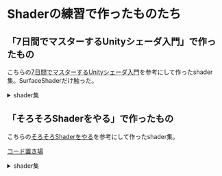 # Shaderの練習で作ったものたち
## 「7日間でマスターするUnityシェーダ入門」で作ったもの
こちらの[7日間でマスターするUnityシェーダ入門](https://nn-hokuson.hatenablog.com/entry/2018/02/15/140037)を参考にして作ったshader集。SurfaceShaderだけ触った。
<!-- GIF format is <img width="300" src=".gif"> -->
<details>
<summary>shader集</summary>
  
- 透明なShader
- <img width="300" src="https://media.giphy.com/media/v1.Y2lkPTc5MGI3NjExMXJhbGt0cnM4d3NmZG5kMW02Y2Zjc3dheGdseGI1amVqZTZoYnBjeiZlcD12MV9pbnRlcm5hbF9naWZfYnlfaWQmY3Q9Zw/MFkkA2A3mesC1XNnsl/giphy.gif">
- 氷のようなShader
- <img width="300" src="https://media.giphy.com/media/v1.Y2lkPTc5MGI3NjExcnBic2tmMHkwOTJpbXdjbmcxMTczNnl5aWowd2J1amYxaWR3dGljaCZlcD12MV9pbnRlcm5hbF9naWZfYnlfaWQmY3Q9Zw/Ya3bWwaJ84EVQ3c0Kl/giphy.gif">
- リムライティング
- <img width="300" src="https://media.giphy.com/media/v1.Y2lkPTc5MGI3NjExbnExMDhmeHBlYm03eXNuMmd0OG80ZXVzOWRhOTQ2dGxidjQ4ejZmZSZlcD12MV9pbnRlcm5hbF9naWZfYnlfaWQmY3Q9Zw/d8Aa8wz6QAyNMGSPsb/giphy.gif">
- テクスチャマッピング
- ステンドグラスのようなShader
- <img width="300" src="https://media.giphy.com/media/v1.Y2lkPTc5MGI3NjExb2VhZTd2aDczZWdnZ2k2Z25raGU1MmVzNnYxN2V0amRkMmVkaTd6ciZlcD12MV9pbnRlcm5hbF9naWZfYnlfaWQmY3Q9Zw/yuOJqCHoT2maPlB352/giphy.gif">
- UVスクロール
- <img width="300" src="https://media.giphy.com/media/v1.Y2lkPTc5MGI3NjExNzYwajVpZmN4dHdzNXV5cHMxZHprYjk0cWswMTVraHdxdzRkdmZ5ZyZlcD12MV9pbnRlcm5hbF9naWZfYnlfaWQmY3Q9Zw/FSyrnEuB0ZvhoM3ylc/giphy.gif">
- テクスチャブレンド
- 円
- <img width="300" src="https://media.giphy.com/media/v1.Y2lkPTc5MGI3NjExYXMyN3RxcncyZHR0OTVpdXhzOTJrajJmc2tvc2M2dW9mNXoybnpndSZlcD12MV9pbnRlcm5hbF9naWZfYnlfaWQmY3Q9Zw/GOsdtMpgTVhyWl1STI/giphy.gif">
- ノイズ
- <img width="300" alt="スクリーンショット 2023-06-20 2 35 29" src="https://github.com/UetaKento/Prac_Shader_v202306/assets/69253001/d48e0788-a053-4bf8-99be-966d77175507">
- カリング
- <img width="300" src="https://media.giphy.com/media/rUhkc9Hsy2jSnJUKgc/giphy.gif">
- トゥーンShader
- 波のようなShader
- <img width="300" src="https://media.giphy.com/media/v1.Y2lkPTc5MGI3NjExZ3F3ejJseXY3bmd5NGs1d2dsaTdpeWoybDVkOHlhamltZHZrMDJyciZlcD12MV9pbnRlcm5hbF9naWZfYnlfaWQmY3Q9Zw/IPGU0LKNco1c9fVhZe/giphy.gif">
- DisolveShader
- <img width="300" src="https://media.giphy.com/media/v1.Y2lkPTc5MGI3NjExY2JsNGV1a3hxODVnamtzbW5qcWtma3BpdnFwbTcxamR1ODV4dTVrZiZlcD12MV9pbnRlcm5hbF9naWZfYnlfaWQmY3Q9Zw/oLa4jdU07iL2NXyBzI/giphy.gif">
- 雪が積もったようなShader
- <img width="300" alt="スクリーンショット 2023-07-11 18 38 13" src="https://github.com/UetaKento/Prac_Shader_v202306/assets/69253001/3d213b16-0874-4eb5-9d21-fc7d4a0cd378">
- くり抜き
- 点群表示
- <img width="300" src="https://media.giphy.com/media/v1.Y2lkPTc5MGI3NjExaWgzajFzNGU0cmxpNWpleGp4MnRycmhmczJnYWhldmZycDlqOTFwYyZlcD12MV9pbnRlcm5hbF9naWZfYnlfaWQmY3Q9Zw/Huz91r87bN4SRI5lvb/giphy.gif">
- スパイクノイズ
- <img width="300" src="https://media.giphy.com/media/v1.Y2lkPTc5MGI3NjExZjY4dGdsenAwbGtpbW8xYmI3d3Q2enVsYXF5amdzNTVkdWlzaWpjbyZlcD12MV9pbnRlcm5hbF9naWZfYnlfaWQmY3Q9Zw/Aet21lUtbolep6fcgI/giphy.gif">
</details>

## 「そろそろShaderをやる」で作ったもの
こちらの[そろそろShaderをやる](https://zenn.dev/kento_o)を参考にして作ったshader集。

[コード置き場](https://github.com/UetaKento/Prac_Shader_v202306/tree/main/Assets/KENTO3_shader/Shaders)
<!-- GIF format is <img width="300" src=".gif"> -->
<details>
<summary>shader集</summary>

- VertexShaderによる大きさ変更
- <img width="300" src="https://media.giphy.com/media/v1.Y2lkPTc5MGI3NjExaXlxNmxpMXQwZTQ3a21mdm02YjgzdHlzN2NjOHlxMm02aGpkZ2YxayZlcD12MV9pbnRlcm5hbF9naWZfYnlfaWQmY3Q9Zw/bIsatPst2okMcT4Wr8/giphy.gif">
- メッシュ生成とラスタライズ
- <img width="300" src="https://media.giphy.com/media/v1.Y2lkPTc5MGI3NjExN2NoeXZqeWxiZTR1a2N4ZjlpMTdqd3NuYjdmOXFwbzc2c29yYXpjbyZlcD12MV9pbnRlcm5hbF9naWZfYnlfaWQmY3Q9Zw/zOHXDj4lkQTz5iNt85/giphy.gif">
- 透明なShader
- <img width="300" alt="スクリーンショット 2023-07-16 22 37 58" src="https://github.com/UetaKento/Prac_Shader_v202306/assets/69253001/78aa5b49-04e7-48cc-a8f7-3595f6b918fb">
- テクスチャの回転
- <img width="300" src="https://media.giphy.com/media/v1.Y2lkPTc5MGI3NjExYjV3NDdyenI2d2t3ampobDRkZHc3ZHIwN2toNHczZm01cTFkeWRjbSZlcD12MV9pbnRlcm5hbF9naWZfYnlfaWQmY3Q9Zw/WlbRnOCxBQfzpTP7Ve/giphy.gif">
- テクスチャの一部を表示
- <img width="300" alt="スクリーンショット 2023-07-16 22 39 39" src="https://github.com/UetaKento/Prac_Shader_v202306/assets/69253001/f9699a4b-84fd-4a31-b3e6-5f7e4ff262c5">
- Maskを使ったテクスチャの表示
- <img width="300" alt="スクリーンショット 2023-07-16 22 40 26" src="https://github.com/UetaKento/Prac_Shader_v202306/assets/69253001/1fe56452-5efc-491e-8ba1-27c2e98f98e6">
- 画像をグレイスケール変換してからのMaskを使ったテクスチャの表示
- <img width="300" alt="スクリーンショット 2023-07-16 22 41 08" src="https://github.com/UetaKento/Prac_Shader_v202306/assets/69253001/0493c787-02ba-4b38-a96a-0f7a512dff13">
- ぐるぐる回る表現
- <img width="300" src="https://media.giphy.com/media/v1.Y2lkPTc5MGI3NjExbGtmaWQ4d211cXlwYXh4Mm12YnR1N3cyaGV0ejJmMHhjeGJ5NHZ0MyZlcD12MV9pbnRlcm5hbF9naWZfYnlfaWQmY3Q9Zw/oIibHt4i0vIj2yBJaA/giphy.gif">
- 円の大きなったり小さくなったり
- <img width="300" src="https://media.giphy.com/media/v1.Y2lkPTc5MGI3NjExZGVwcHg0dGRmb25vZjNuOWgwbjdsbnBqeW1tMHhrcjA4NTB6ejV3MyZlcD12MV9pbnRlcm5hbF9naWZfYnlfaWQmY3Q9Zw/c0vXC1IJb8dT2llCW5/giphy.gif">
- 連続する円の拡大
- <img width="300" src="https://media.giphy.com/media/NEwU1zL8nmYda67uKG/giphy.gif">
- チェッカーの切り替え
- <img width="300" src="https://media.giphy.com/media/Tm6u0noZcvgtt0gXUD/giphy.gif">

</details>

